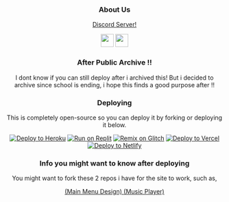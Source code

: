 <div align='center'>

### About Us
<a href="https://dsc.gg/submachinegunn">Discord Server!</a>

<a href="https://dsc.gg/submachinegunnn"><img height="30px" src="https://img.shields.io/badge/Discord-7289DA?style=for-the-badge&logo=discord&logoColor=white"><img></a>
<a href="https://github.com/submachinegunnn"><img height="30px" src="https://img.shields.io/badge/GitHub-100000?style=for-the-badge&logo=github&logoColor=white"><img></a>
</p>  

### After Public Archive !!

I dont know if you can still deploy after i archived this! But i decided to archive since school is ending, i hope this finds a good purpose after !!

### Deploying
This is completely open-source so you can deploy it by forking or deploying it below.
  
<a target="_blank" href="https://heroku.com/deploy/?template=https://github.com/submachinegunnn/ak9mee.github.io"><img alt="Deploy to Heroku" src="https://raw.githubusercontent.com/BinBashBanana/deploy-buttons/master/buttons/remade/heroku.svg"></a>
<a target="_blank" href="https://replit.com/github/submachinegunnn/ak9mee.github.io"><img alt="Run on Replit" src="https://raw.githubusercontent.com/BinBashBanana/deploy-buttons/master/buttons/remade/replit.svg"></a>
<a target="_blank" href="https://glitch.com/edit/#!/import/github/submachinegunnn/ak9mee.github.io"><img alt="Remix on Glitch" src="https://raw.githubusercontent.com/BinBashBanana/deploy-buttons/master/buttons/remade/glitch.svg"></a>
<a target="_blank" href="https://vercel.com/new/clone?repository-url=https://github.com/submachinegunnn/ak9mee.github.io"><img alt="Deploy to Vercel" src="https://raw.githubusercontent.com/BinBashBanana/deploy-buttons/master/buttons/remade/vercel.svg"></a>
<a target="_blank" href="https://app.netlify.com/start/deploy?repository=https://github.com/submachinegunnn/ak9mee.github.io"><img alt="Deploy to Netlify" src="https://raw.githubusercontent.com/BinBashBanana/deploy-buttons/master/buttons/remade/netlify.svg"></a>

### Info you might want to know after deploying

You might want to fork these 2 repos i have for the site to work, such as,

<a target="_blank" href="https://github.com/submachinegunnn/HTML-Minecraft"> (Main Menu Design)
<a target="_blank" href="https://github.com/submachinegunnn/educationalaudios"> (Music Player)
